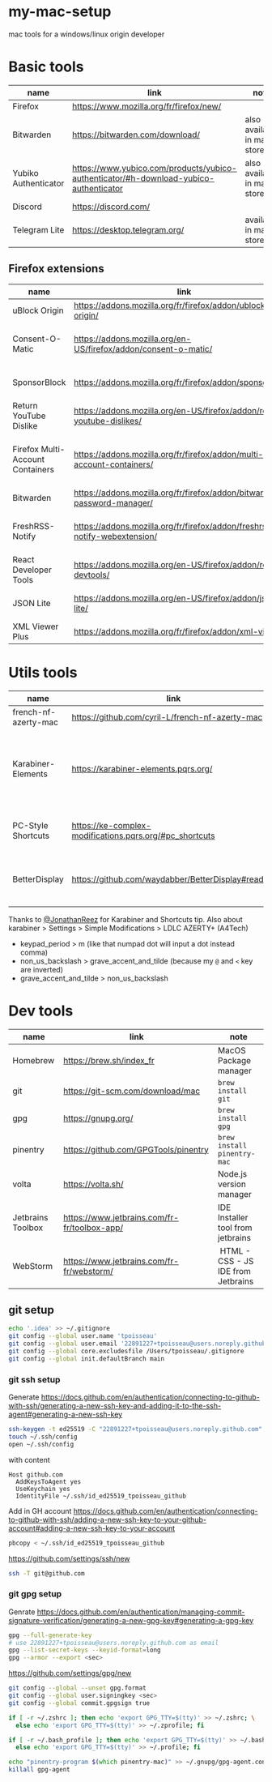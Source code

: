 # my-mac-setup

mac tools for a windows/linux origin developer

# Basic tools

| name | link | note |
|---|---|---|
| Firefox | https://www.mozilla.org/fr/firefox/new/ | |
| Bitwarden | https://bitwarden.com/download/ | also available in mac store |
| Yubiko Authenticator | https://www.yubico.com/products/yubico-authenticator/#h-download-yubico-authenticator | also available in mac store |
| Discord | https://discord.com/ | |
| Telegram Lite | https://desktop.telegram.org/ | available in mac store |

## Firefox extensions

| name | link | note |
|---|---|---|
| uBlock Origin | https://addons.mozilla.org/fr/firefox/addon/ublock-origin/ | Block Ads |
| Consent-O-Matic | https://addons.mozilla.org/en-US/firefox/addon/consent-o-matic/ | refuse all tracking cookies, hide banner |
| SponsorBlock | https://addons.mozilla.org/fr/firefox/addon/sponsorblock/ | Skip sponsor in videos |
| Return YouTube Dislike | https://addons.mozilla.org/en-US/firefox/addon/return-youtube-dislikes/ |  |
| Firefox Multi-Account Containers | https://addons.mozilla.org/fr/firefox/addon/multi-account-containers/ | usefull to manage different identities on same sites |
| Bitwarden | https://addons.mozilla.org/fr/firefox/addon/bitwarden-password-manager/ | |
| FreshRSS-Notify | https://addons.mozilla.org/fr/firefox/addon/freshrss-notify-webextension/ | Get notifications of my rss feeds |
| React Developer Tools | https://addons.mozilla.org/en-US/firefox/addon/react-devtools/ |  |
| JSON Lite | https://addons.mozilla.org/en-US/firefox/addon/json-lite/ | view json file in browser |
| XML Viewer Plus | https://addons.mozilla.org/fr/firefox/addon/xml-viewer/ | View XML in browser |

# Utils tools

| name | link | note |
|---|---|---|
| french-nf-azerty-mac  | https://github.com/cyril-L/french-nf-azerty-mac | French NF Z 71‐300 Layout |
| Karabiner-Elements | https://karabiner-elements.pqrs.org/ | A powerful and stable keyboard customizer for macOS. To combine with `PC-Style Shortcuts` |
| PC-Style Shortcuts | https://ke-complex-modifications.pqrs.org/#pc_shortcuts | allow to use classical Windows/Linux Shortcuts style |
| BetterDisplay | https://github.com/waydabber/BetterDisplay#readme | I used it to have HiDPI FHD resolution on my external screen |

Thanks to [@JonathanReez](https://apple.stackexchange.com/questions/312656/how-can-i-reprogram-osx-to-use-windows-style-shortcuts-for-all-operations/312864#312864) for Karabiner and Shortcuts tip.
Also about karabiner > Settings > Simple Modifications > LDLC AZERTY+ (A4Tech)

- keypad_period > m (like that numpad dot will input a dot instead comma)
- non_us_backslash > grave_accent_and_tilde (because my `@` and `<` key are inverted)
- grave_accent_and_tilde > non_us_backslash

# Dev tools

| name | link | note |
|---|---|---|
| Homebrew | https://brew.sh/index_fr | MacOS Package manager |
| git | https://git-scm.com/download/mac | `brew install git` |
| gpg | https://gnupg.org/ | `brew install gpg` |
| pinentry | https://github.com/GPGTools/pinentry | `brew install pinentry-mac` |
| volta | https://volta.sh/ | Node.js version manager |
| Jetbrains Toolbox | https://www.jetbrains.com/fr-fr/toolbox-app/ | IDE Installer tool from jetbrains |
| WebStorm | https://www.jetbrains.com/fr-fr/webstorm/ | HTML - CSS - JS IDE from Jetbrains |

## git setup

```zsh
echo '.idea' >> ~/.gitignore
git config --global user.name 'tpoisseau'
git config --global user.email '22891227+tpoisseau@users.noreply.github.com'
git config --global core.excludesfile /Users/tpoisseau/.gitignore
git config --global init.defaultBranch main
```

### git ssh setup

Generate https://docs.github.com/en/authentication/connecting-to-github-with-ssh/generating-a-new-ssh-key-and-adding-it-to-the-ssh-agent#generating-a-new-ssh-key

```zsh
ssh-keygen -t ed25519 -C "22891227+tpoisseau@users.noreply.github.com" -f ~/.ssh/id_ed25519_tpoisseau_github
touch ~/.ssh/config
open ~/.ssh/config
```

with content

```
Host github.com
  AddKeysToAgent yes
  UseKeychain yes
  IdentityFile ~/.ssh/id_ed25519_tpoisseau_github
```

Add in GH account https://docs.github.com/en/authentication/connecting-to-github-with-ssh/adding-a-new-ssh-key-to-your-github-account#adding-a-new-ssh-key-to-your-account

```zsh
pbcopy < ~/.ssh/id_ed25519_tpoisseau_github
```

https://github.com/settings/ssh/new

```zsh
ssh -T git@github.com
```

### git gpg setup

Genrate https://docs.github.com/en/authentication/managing-commit-signature-verification/generating-a-new-gpg-key#generating-a-gpg-key

```zsh
gpg --full-generate-key
# use 22891227+tpoisseau@users.noreply.github.com as email
gpg --list-secret-keys --keyid-format=long
gpg --armor --export <sec>
```

https://github.com/settings/gpg/new

```zsh
git config --global --unset gpg.format
git config --global user.signingkey <sec>
git config --global commit.gpgsign true

if [ -r ~/.zshrc ]; then echo 'export GPG_TTY=$(tty)' >> ~/.zshrc; \
  else echo 'export GPG_TTY=$(tty)' >> ~/.zprofile; fi

if [ -r ~/.bash_profile ]; then echo 'export GPG_TTY=$(tty)' >> ~/.bash_profile; \
  else echo 'export GPG_TTY=$(tty)' >> ~/.profile; fi

echo "pinentry-program $(which pinentry-mac)" >> ~/.gnupg/gpg-agent.conf
killall gpg-agent
```
